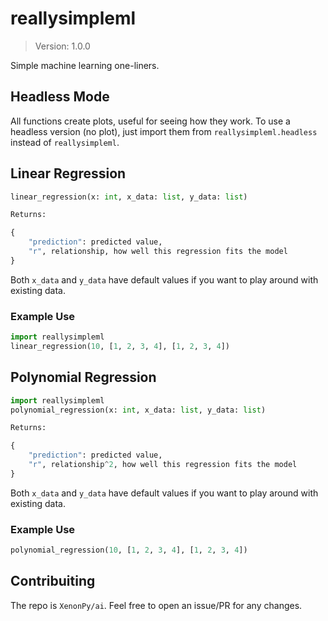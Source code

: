 # reallysimpleml
> Version: 1.0.0

Simple machine learning one-liners.
## Headless Mode
All functions create plots, useful for seeing how they work. To use a headless version (no plot), just import them from `reallysimpleml.headless` instead of `reallysimpleml`.
## Linear Regression
```python
linear_regression(x: int, x_data: list, y_data: list)

Returns:

{
    "prediction": predicted value,
    "r", relationship, how well this regression fits the model
}
```
Both `x_data` and `y_data` have default values if you want to play around with existing data.
### Example Use
```python
import reallysimpleml
linear_regression(10, [1, 2, 3, 4], [1, 2, 3, 4])
```

## Polynomial Regression
```python
import reallysimpleml
polynomial_regression(x: int, x_data: list, y_data: list)

Returns:

{
    "prediction": predicted value,
    "r", relationship^2, how well this regression fits the model
}
```
Both `x_data` and `y_data` have default values if you want to play around with existing data.
### Example Use
```python
polynomial_regression(10, [1, 2, 3, 4], [1, 2, 3, 4])
```

## Contribuiting
The repo is `XenonPy/ai`. Feel free to open an issue/PR for any changes.

